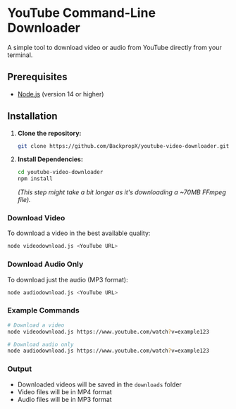 # YouTube Command-Line Downloader

A simple tool to download video or audio from YouTube directly from your terminal.

## Prerequisites

- [Node.js](https://nodejs.org/) (version 14 or higher)


## Installation

1. **Clone the repository:**
    ```bash
    git clone https://github.com/BackpropX/youtube-video-downloader.git
    ```

2. **Install Dependencies:**
    ```bash
    cd youtube-video-downloader
    npm install
    ```
    *(This step might take a bit longer as it's downloading a ~70MB FFmpeg file).*

### Download Video
To download a video in the best available quality:
```bash
node videodownload.js <YouTube URL>
```

### Download Audio Only
To download just the audio (MP3 format):
```bash
node audiodownload.js <YouTube URL>
```

### Example Commands
```bash
# Download a video
node videodownload.js https://www.youtube.com/watch?v=example123

# Download audio only
node audiodownload.js https://www.youtube.com/watch?v=example123
```

### Output
- Downloaded videos will be saved in the `downloads` folder
- Video files will be in MP4 format
- Audio files will be in MP3 format